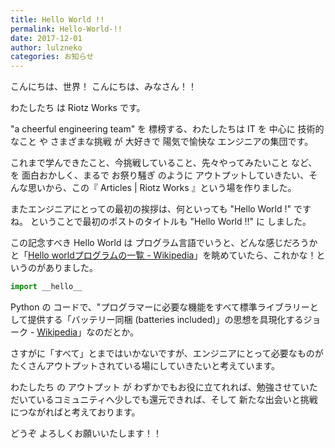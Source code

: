 ```yaml
---
title: Hello World !!
permalink: Hello-World-!!
date: 2017-12-01
author: lulzneko
categories: お知らせ
---
```


こんにちは、世界！
こんにちは、みなさん！！

わたしたち は Riotz Works です。


"a cheerful engineering team" を 標榜する、わたしたちは
IT を 中心に 技術的なこと や さまざまな挑戦 が 大好きで 陽気で愉快な エンジニアの集団です。

これまで学んできたこと、今挑戦していること、先々やってみたいこと など、を 面白おかしく、まるで お祭り騒ぎ のように アウトプットしていきたい、そんな思いから、この『 Articles | Riotz Works 』という場を作りました。


またエンジニアにとっての最初の挨拶は、何といっても "Hello World !" ですね。
ということで最初のポストのタイトルも "Hello World !!" に しました。

この記念すべき Hello World は プログラム言語でいうと、どんな感じだろうかと「[Hello worldプログラムの一覧 - Wikipedia](https://ja.wikipedia.org/wiki/Hello_world%E3%83%97%E3%83%AD%E3%82%B0%E3%83%A9%E3%83%A0%E3%81%AE%E4%B8%80%E8%A6%A7)」を眺めていたら、これかな！というのがありました。

```python
import __hello__
```

Python の コードで、"プログラマーに必要な機能をすべて標準ライブラリーとして提供する「バッテリー同梱 (batteries included)」の思想を具現化するジョーク - [Wikipedia](https://ja.wikipedia.org/wiki/Hello_world%E3%83%97%E3%83%AD%E3%82%B0%E3%83%A9%E3%83%A0%E3%81%AE%E4%B8%80%E8%A6%A7#cite_note-3)」なのだとか。

さすがに「すべて」とまではいかないですが、エンジニアにとって必要なものが たくさんアウトプットされている場にしていきたいと考えています。

わたしたち の アウトプット が わずかでもお役に立てれれば、勉強させていただいているコミュニティへ少しでも還元できれば、そして 新たな出会いと挑戦につながればと考えております。


どうぞ よろしくお願いいたします！！
